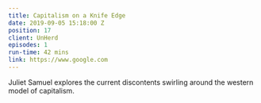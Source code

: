 ```yaml
---
title: Capitalism on a Knife Edge
date: 2019-09-05 15:18:00 Z
position: 17
client: UnHerd
episodes: 1
run-time: 42 mins
link: https://www.google.com
---
```


Juliet Samuel explores the current discontents swirling around the western model of capitalism.